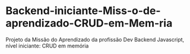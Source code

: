 # Backend-iniciante-Miss-o-de-aprendizado-CRUD-em-Mem-ria
Projeto da Missão do Aprendizado da profissão Dev Backend Javascript, nível iniciante: CRUD em memória
